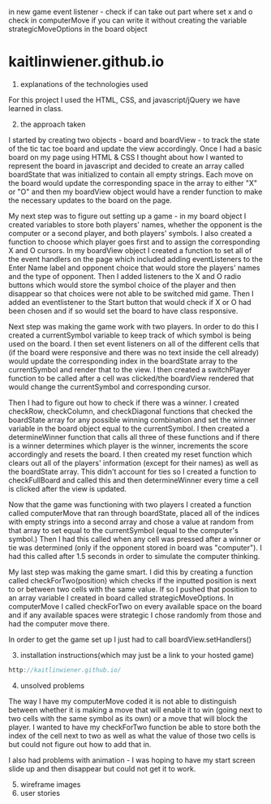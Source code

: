 in new game event listener - check if can take out part where set x and o 
check in computerMove if you can write it without creating the variable strategicMoveOptions in the board object


# kaitlinwiener.github.io
1) explanations of the technologies used

For this project I used the HTML, CSS, and javascript/jQuery we have learned in class. 

2) the approach taken

I started by creating two objects - board and boardView - to track the state of the tic tac toe board and update the view accordingly. Once I had a basic board on my page using HTML & CSS I thought about how I wanted to represent the board in javascript and decided to create an array called boardState that was initialized to contain all empty strings. Each move on the board would update the corresponding space in the array to either "X" or "O" and then my boardView object would have a render function to make the necessary updates to the board on the page. 

My next step was to figure out setting up a game - in my board object I created variables to store both players' names, whether the opponent is the computer or a second player, and both players' symbols. I also created a function to choose which player goes first and to assign the corresponding X and O cursors. In my boardView object I created a function to set all of the event handlers on the page which included adding eventListeners to the Enter Name label and opponent choice that would store the players' names and the type of opponent. Then I added listeners to the X and O radio buttons which would store the symbol choice of the player and then disappear so that choices were not able to be switched mid game. Then I added an eventlistener to the Start button that would check if X or O had been chosen and if so would set the board to have class responsive. 


Next step was making the game work with two players. In order to do this I created a
currentSymbol variable to keep track of which symbol is being used on the board. I then set event listeners on all of the different cells that (if the board were responsive and there was no text inside the cell already) would update the corresponding index in the boardState array to the currentSymbol and render that to the view. I then created a switchPlayer function to be called after a cell was clicked/the boardView rendered that would change the currentSymbol and corresponding cursor.

Then I had to figure out how to check if there was a winner. I created checkRow, checkColumn, and checkDiagonal functions that checked the boardState array for any possible winning combination and set the winner variable in the board object equal to the currentSymbol. I then created a determineWinner function that calls all three of these functions and if there is a winner determines which player is the winner, increments the score accordingly and resets the board. I then created my reset function which clears out all of the players' information (except for their names) as well as the boardState array. This didn't account for ties so I created a function to checkFullBoard and called this and then determineWinner every time a cell is clicked after the view is updated.

Now that the game was functioning with two players I created a function called computerMove that ran through boardState, placed all of the indices with empty strings into a second array and chose a value at random from that array to set equal to the currentSymbol (equal to the computer's symbol.) Then I had this called when any cell was pressed after a winner or tie was determined (only if the opponent stored in board was "computer"). I had this called after 1.5 seconds in order to simulate the computer thinking.

My last step was making the game smart. I did this by creating a function called checkForTwo(position) which checks if the inputted position is next to or between two cells with the same value. If so I pushed that position to an array variable I created in board called strategicMoveOptions. In computerMove I called checkForTwo on every available space on the board and if any available spaces were strategic I chose randomly from those and had the computer move there. 

In order to get the game set up I just had to call boardView.setHandlers()

3) installation instructions(which may just be a link to your hosted game)

```javascript
http://kaitlinwiener.github.io/
```

4) unsolved problems

The way I have my computerMove coded it is not able to distinguish between whether it is making a move that will enable it to win (going next to two cells with the same symbol as its own) or a move that will block the player. I wanted to have my checkForTwo function be able to store both the index of the cell next to two as well as what the value of those two cells is but could not figure out how to add that in. 

I also had problems with animation - I was hoping to have my start screen slide up and then disappear but could not get it to work. 


5) wireframe images
6) user stories





